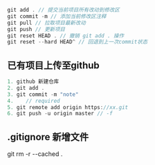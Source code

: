 ```js
git add . // 提交当前项目所有改动到修改区
git commit -m // 添加当前修改区注释
git pull // 拉取项目最新改动
git push // 更新项目
git reset HEAD . // 撤销 git add . 操作
git reset --hard HEAD^ // 回退到上一次commit状态
```

## 已有项目上传至github
```js
1. github 新建仓库
2. git add .
3. git commit -m "note"
4.    // required
5. git remote add origin https://xx.git
6. git push -u origin master // -f
```

## .gitignore 新增文件
git rm -r --cached .